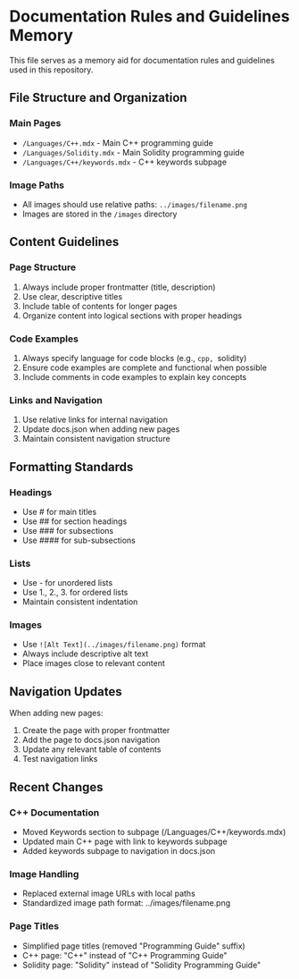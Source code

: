# Documentation Rules and Guidelines Memory

This file serves as a memory aid for documentation rules and guidelines used in this repository.

## File Structure and Organization

### Main Pages
- `/Languages/C++.mdx` - Main C++ programming guide
- `/Languages/Solidity.mdx` - Main Solidity programming guide
- `/Languages/C++/keywords.mdx` - C++ keywords subpage

### Image Paths
- All images should use relative paths: `../images/filename.png`
- Images are stored in the `/images` directory

## Content Guidelines

### Page Structure
1. Always include proper frontmatter (title, description)
2. Use clear, descriptive titles
3. Include table of contents for longer pages
4. Organize content into logical sections with proper headings

### Code Examples
1. Always specify language for code blocks (e.g., ```cpp, ```solidity)
2. Ensure code examples are complete and functional when possible
3. Include comments in code examples to explain key concepts

### Links and Navigation
1. Use relative links for internal navigation
2. Update docs.json when adding new pages
3. Maintain consistent navigation structure

## Formatting Standards

### Headings
- Use # for main titles
- Use ## for section headings
- Use ### for subsections
- Use #### for sub-subsections

### Lists
- Use - for unordered lists
- Use 1., 2., 3. for ordered lists
- Maintain consistent indentation

### Images
- Use `![Alt Text](../images/filename.png)` format
- Always include descriptive alt text
- Place images close to relevant content

## Navigation Updates

When adding new pages:
1. Create the page with proper frontmatter
2. Add the page to docs.json navigation
3. Update any relevant table of contents
4. Test navigation links

## Recent Changes

### C++ Documentation
- Moved Keywords section to subpage (/Languages/C++/keywords.mdx)
- Updated main C++ page with link to keywords subpage
- Added keywords subpage to navigation in docs.json

### Image Handling
- Replaced external image URLs with local paths
- Standardized image path format: ../images/filename.png

### Page Titles
- Simplified page titles (removed "Programming Guide" suffix)
- C++ page: "C++" instead of "C++ Programming Guide"
- Solidity page: "Solidity" instead of "Solidity Programming Guide"